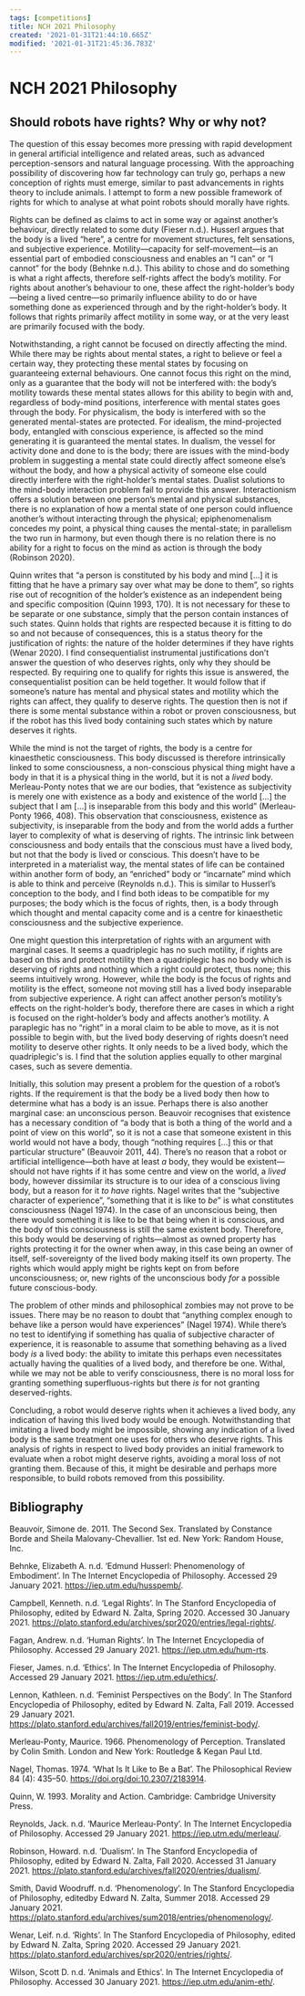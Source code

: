 ```yaml
---
tags: [competitions]
title: NCH 2021 Philosophy
created: '2021-01-31T21:44:10.665Z'
modified: '2021-01-31T21:45:36.783Z'
---
```


# NCH 2021 Philosophy

## Should robots have rights? Why or why not?

The question of this essay becomes more pressing with rapid development in general artificial intelligence and related areas, such as advanced perception-sensors and natural language processing. With the approaching possibility of discovering how far technology can truly go, perhaps a new conception of rights must emerge, similar to past advancements in rights theory to include animals. I attempt to form a new possible framework of rights for which to analyse at what point robots should morally have rights.



Rights can be defined as claims to act in some way or against another’s behaviour, directly related to some duty (Fieser n.d.). Husserl argues that the body is a lived “here”, a centre for movement structures, felt sensations, and subjective experience. Motility—capacity for self-movement—is an essential part of embodied consciousness and enables an “I can” or “I cannot” for the body (Behnke n.d.). This ability to chose and do something is what a right affects, therefore self-rights affect the body’s motility. For rights about another’s behaviour to one, these affect the right-holder’s body—being a lived centre—so primarily influence ability to do or have something done as experienced through and by the right-holder’s body. It follows that rights primarily affect motility in some way, or at the very least are primarily focused with the body.



Notwithstanding, a right cannot be focused on directly affecting the mind. While there may be rights about mental states, a right to believe or feel a certain way, they protecting these mental states by focusing on guaranteeing external behaviours. One cannot focus this right on the mind, only as a guarantee that the body will not be interfered with: the body’s motility towards these mental states  allows for this ability to begin with and, regardless of body-mind positions, interference with mental states goes through the body. For physicalism, the body is interfered with so the generated mental-states are protected. For idealism, the mind-projected body, entangled with conscious experience, is affected so the mind generating it is guaranteed the mental states. In dualism, the vessel for activity done and done to is the body; there are issues with the mind-body problem in suggesting a mental state could directly affect someone else’s without the body, and how a physical activity of someone else could directly interfere with the right-holder’s mental states. Dualist solutions to the mind-body interaction problem fail to provide this answer. Interactionism offers a solution between one person’s mental and physical substances, there is no explanation of how a mental state of one person could influence another’s without interacting through the physical; epiphenomenalism concedes my point, a physical thing causes the mental-state; in parallelism the two run in harmony, but even though there is no relation there is no ability for a right to focus on the mind as action is through the body (Robinson 2020).



Quinn writes that “a person is constituted by his body and mind […] it is fitting that he have a primary say over what may be done to them”, so rights rise out of recognition of the holder’s existence as an independent being and specific composition (Quinn 1993, 170). It is not necessary for these to be separate or one substance, simply that the person contain instances of such states. Quinn holds that rights are respected because it is fitting to do so and not because of consequences, this is a status theory for the justification of rights: the nature of the holder determines if they have rights (Wenar 2020). I find consequentialist instrumental justifications don’t answer the question of who deserves rights, only why they should be respected. By requiring one to qualify for rights this issue is answered, the consequentialist position can be held together. It would follow that if someone’s nature has mental and physical states and motility which the rights can affect, they qualify to deserve rights. The question then is not if there is some mental substance within a robot or proven consciousness, but if the robot has this lived body containing such states which by nature deserves it rights. 



While the mind is not the target of rights, the body is a centre for kinaesthetic consciousness. This body discussed is therefore intrinsically linked to some consciousness, a non-conscious physical thing might have a body in that it is a physical thing in the world, but it is not a *lived* body. Merleau-Ponty notes that we are our bodies, that “existence as subjectivity is merely one with existence as a body and existence of the world […] the subject that I am […] is inseparable from this body and this world” (Merleau-Ponty 1966, 408). This observation that consciousness, existence as subjectivity, is inseparable from the body and from the world adds a further layer to complexity of what is deserving of rights. The intrinsic link between consciousness and body entails that the conscious must have a lived body, but not that the body is lived or conscious. This doesn’t have to be interpreted in a materialist way, the mental states of life can be contained within another form of body, an “enriched” body or “incarnate” mind which is able to think and perceive (Reynolds n.d.). This is similar to Husserl’s conception to the body, and I find both ideas to be compatible for my purposes; the body which is the focus of rights, then, is a body through which thought and mental capacity come and is a centre for kinaesthetic consciousness and the subjective experience.



One might question this interpretation of rights with an argument with marginal cases. It seems  a quadriplegic has no such motility, if rights are based on this and protect motility then a quadriplegic  has no body which is deserving of rights and nothing which a right could protect, thus none; this seems intuitively wrong. However, while the body is the focus of rights and motility is the effect, someone not moving still has a lived body inseparable from subjective experience. A right can affect another person’s motility’s effects on the right-holder’s body, therefore there are cases in which a right is focused on the right-holder’s body and affects another’s motility. A paraplegic has no “right” in a moral claim to be able to move, as it is not possible to begin with, but the lived body deserving of rights doesn’t need motility to deserve other rights. It only needs to be a lived body, which the quadriplegic's is. I find that the solution applies equally to other marginal cases, such as severe dementia.



Initially, this solution may present a problem for the question of a robot’s rights. If the requirement is that the body be a lived body then how to determine what has a body is an issue. Perhaps there is also another marginal case: an unconscious person. Beauvoir recognises that existence has a necessary condition of “a body that is both a thing of the world and a point of view on this world”, so it is not a case that someone existent in this world would not have a body, though “nothing requires […] this or that particular structure” (Beauvoir 2011, 44). There’s no reason that a robot or artificial intelligence—both have at least *a* body, they would be existent—should not have rights if it has some centre and view on the world, a *lived* body, however dissimilar its structure is to our idea of a conscious living body, but a reason for it *to have* rights. Nagel writes that the “subjective character of experience”, “something that it is like to *be*” is what constitutes consciousness (Nagel 1974). In the case of an unconscious being, then there would something it is like to be that being when it is conscious, and the body of this consciousness is still the same existent body. Therefore, this body would be deserving of rights—almost as owned property has rights protecting it for the owner when away, in this case being an owner of itself, self-sovereignty of the lived body making itself its own property. The rights which would apply might be rights kept on from before unconsciousness; or, new rights of the unconscious body *for* a possible future conscious-body.



The problem of other minds and philosophical zombies may not prove to be issues. There may be no reason to doubt that  “anything complex enough to behave like a person would have experiences” (Nagel 1974). While there’s no test to identifying if something has qualia of subjective character of experience, it is reasonable to assume that something behaving as a lived body *is* a lived body: the ability to imitate this perhaps even necessitates actually having the qualities of a lived body, and therefore be one. Withal, while we may not be able to verify consciousness, there is no moral loss for granting something superfluous-rights but there *is* for not granting deserved-rights.



Concluding, a robot would deserve rights when it achieves a lived body, any indication of having this lived body would be enough. Notwithstanding that imitating a lived body might be impossible, showing any indication of a lived body is the same treatment one uses for others who deserve rights. This analysis of rights in respect to lived body provides an initial framework to evaluate when a robot might deserve rights, avoiding a moral loss of not granting them. Because of this, it might be desirable and perhaps more responsible, to build robots removed from this possibility.

## Bibliography

Beauvoir, Simone de. 2011. The Second Sex. Translated by Constance Borde and Sheila Malovany-Chevallier. 1st ed. New York: Random House, Inc.

Behnke, Elizabeth A. n.d. ‘Edmund Husserl: Phenomenology of Embodiment’. In The Internet Encyclopedia of Philosophy. Accessed 29 January 2021. https://iep.utm.edu/husspemb/.

Campbell, Kenneth. n.d. ‘Legal Rights’. In The Stanford Encyclopedia of Philosophy, edited by Edward N. Zalta, Spring 2020. Accessed 30 January 2021. https://plato.stanford.edu/archives/spr2020/entries/legal-rights/.

Fagan, Andrew. n.d. ‘Human Rights’. In The Internet Encyclopedia of Philosophy. Accessed 29 January 2021. https://iep.utm.edu/hum-rts.

Fieser, James. n.d. ‘Ethics’. In The Internet Encyclopedia of Philosophy. Accessed 29 January 2021. https://iep.utm.edu/ethics/.

Lennon, Kathleen. n.d. ‘Feminist Perspectives on the Body’. In The Stanford Encyclopedia of Philosophy, edited by Edward N. Zalta, Fall 2019. Accessed 29 January 2021. https://plato.stanford.edu/archives/fall2019/entries/feminist-body/.

Merleau-Ponty, Maurice. 1966. Phenomenology of Perception. Translated by Colin Smith. London and New York: Routledge & Kegan Paul Ltd.

Nagel, Thomas. 1974. ‘What Is It Like to Be a Bat’. The Philosophical Review 84 (4): 435–50. https://doi.org/doi:10.2307/2183914.

Quinn, W. 1993. Morality and Action. Cambridge: Cambridge University Press.

Reynolds, Jack. n.d. ‘Maurice Merleau-Ponty’. In The Internet Encyclopedia of Philosophy. Accessed 29 January 2021. https://iep.utm.edu/merleau/.

Robinson, Howard. n.d. ‘Dualism’. In The Stanford Encyclopedia of Philosophy, edited by Edward N. Zalta, Fall 2020. Accessed 31 January 2021. https://plato.stanford.edu/archives/fall2020/entries/dualism/.

Smith, David Woodruff. n.d. ‘Phenomenology’. In The Stanford Encyclopedia of Philosophy, editedby Edward N. Zalta, Summer 2018. Accessed 29 January 2021. https://plato.stanford.edu/archives/sum2018/entries/phenomenology/.

Wenar, Leif. n.d. ‘Rights’. In The Stanford Encyclopedia of Philosophy, edited by Edward N. Zalta, Spring 2020. Accessed 29 January 2021. https://plato.stanford.edu/archives/spr2020/entries/rights/.

Wilson, Scott D. n.d. ‘Animals and Ethics’. In The Internet Encyclopedia of Philosophy. Accessed 30 January 2021. https://iep.utm.edu/anim-eth/.